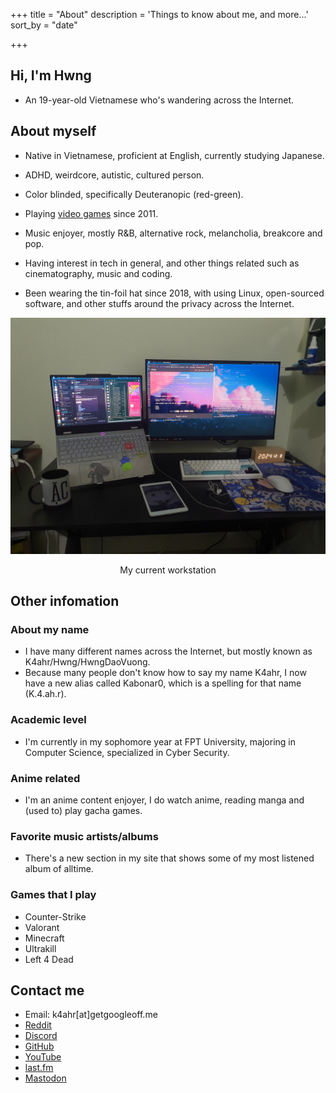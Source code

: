 +++
title = "About"
description = 'Things to know about me, and more...'
sort_by = "date"

+++


Hi, I'm Hwng
------------

* An 19-year-old Vietnamese who's wandering across the Internet.

About myself
------------

* Native in Vietnamese, proficient at English, currently studying Japanese. 

* ADHD, weirdcore, autistic, cultured person.

* Color blinded, specifically Deuteranopic (red-green).

* Playing [video games](https://en.wikipedia.org/wiki/Video_game) since 2011.

* Music enjoyer, mostly R&B, alternative rock, melancholia, breakcore and pop.

* Having interest in tech in general, and other things related such as cinematography, music and coding.

* Been wearing the tin-foil hat since 2018, with using Linux, open-sourced software, and other stuffs around the privacy across the Internet.




![](setup.jpg "Now playing Thấy chưa - Ngọt")

<p style="text-align: center;">My current workstation</p>

Other infomation
------------------------------------

### About my name

*   I have many different names across the Internet, but mostly known as K4ahr/Hwng/HwngDaoVuong.
*   Because many people don't know how to say my name K4ahr, I now have a new alias called Kabonar0, which is a spelling for that name (K.4.ah.r).

### Academic level

*   I'm currently in my sophomore year at FPT University, majoring in Computer Science, specialized in Cyber Security.

### Anime related

*   I'm an anime content enjoyer, I do watch anime, reading manga and (used to) play gacha games.

### Favorite music artists/albums

*   There's a new section in my site that shows some of my most listened album of alltime.

### Games that I play

*   Counter-Strike
*   Valorant
*   Minecraft
*   Ultrakill
*   Left 4 Dead

Contact me
------------------------------------

* Email: k4ahr[at]getgoogleoff.me
* [Reddit](https://www.reddit.com/user/lmaoimhung/)
* [Discord](https://discord.com/users/745991584293584907)
* [GitHub](https://github.com/k4ahr)
* [YouTube](https://www.youtube.com/@HwngDaoVuong)
* [last.fm](https://www.last.fm/user/K4ahr)
* <a rel="me" href="https://mastodon.social/@kabonar0">Mastodon</a>